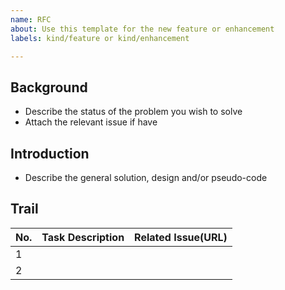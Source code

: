 ```yaml
---
name: RFC
about: Use this template for the new feature or enhancement
labels: kind/feature or kind/enhancement

---
```


## Background
- Describe the status of the problem you wish to solve
- Attach the relevant issue if have

## Introduction
- Describe the general solution, design and/or pseudo-code

## Trail
| No. | Task Description | Related Issue(URL) |
| --- | ---------------- | ------------------ |
| 1   |                  |                    |
| 2   |                  |                    |
